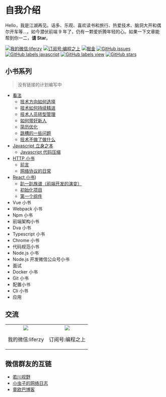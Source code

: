 # 自我介绍

Hello，我是江湖再见。话多、乐观、喜欢读书和旅行、热爱技术、脑洞大开和偶尔开车等...，如今潜伏前端 9 年了，仍有一颗爱折腾年轻的心。如果一下文章能帮到你一二，**请 Star**。

<a href="#我的微信:liferzy"><img alt="我的微信:liferzy" src="https://img.shields.io/badge/weChat-%E5%BE%AE%E4%BF%A1%E7%BE%A4-blue" /></a>
<a href="#订阅号:编程之上"><img alt="订阅号:编程之上" src="https://img.shields.io/badge/%E8%AE%A2%E9%98%85%E5%8F%B7-%E7%BC%96%E7%A8%8B%E4%B9%8B%E4%B8%8A-green" /></a>
<a href="https://juejin.im/post/5d0878aaf265da1b83338f74" target="_blank"><img alt="掘金" src="https://img.shields.io/badge/juejin.im-%E6%8E%98%E9%87%91-%23007fff"></a>
<a href="https://github.com/ruizhengyun/ruizhengyun.github.io/issues" target="_blank"><img alt="GitHub issues" src="https://img.shields.io/github/issues/ruizhengyun/ruizhengyun.github.io?style=flat"></a>
<a href="https://github.com/ruizhengyun/ruizhengyun.github.io/labels/javascript" target="_blank"><img alt="GitHub labels javascript" src="https://img.shields.io/github/labels/ruizhengyun/ruizhengyun.github.io/javascript"></a>
<a href="https://github.com/ruizhengyun/ruizhengyun.github.io/labels/view" target="_blank"><img alt="GitHub labels view" src="https://img.shields.io/github/labels/ruizhengyun/ruizhengyun.github.io/view"></a>
<a href="https://github.com/ruizhengyun/ruizhengyun.github.io" target="_blank"><img alt="GitHub stars" src="https://img.shields.io/github/stars/ruizhengyun/ruizhengyun.github.io?style=social"></a>

## 小书系列

> 没有链接的计划编写中

- [看法](https://github.com/ruizhengyun/ruizhengyun.github.io/labels/view)
  - [技术方向如何选择](https://github.com/ruizhengyun/ruizhengyun.github.io/issues/1)
  - [技术如何持续精进](https://github.com/ruizhengyun/ruizhengyun.github.io/issues/2)
  - [技术人员转型管理](https://github.com/ruizhengyun/ruizhengyun.github.io/issues/3)
  - [如何带好新人](https://github.com/ruizhengyun/ruizhengyun.github.io/issues/4)
  - [简历优化](https://github.com/ruizhengyun/ruizhengyun.github.io/issues/5)
  - [跳槽的一些问题](https://github.com/ruizhengyun/ruizhengyun.github.io/issues/6)
  - [技术不做了做什么](https://github.com/ruizhengyun/ruizhengyun.github.io/issues/7)
- [Javascript 立身之本](https://github.com/ruizhengyun/ruizhengyun.github.io/labels/javascript)
  - [Javascript 代码压缩](https://github.com/ruizhengyun/ruizhengyun.github.io/issues/10)
- [HTTP 小书](https://github.com/ruizhengyun/ruizhengyun.github.io/labels/http)
  - [前言](https://github.com/ruizhengyun/ruizhengyun.github.io/issues/8)
  - [网络协议的日常](https://github.com/ruizhengyun/ruizhengyun.github.io/issues/9)
- [React 小书](https://github.com/ruizhengyun/ruizhengyun.github.io/labels/react))
  - [趴一趴族谱（前端开发的演变）](https://github.com/ruizhengyun/ruizhengyun.github.io/issues/11) 
  - [初始化项目](https://github.com/ruizhengyun/ruizhengyun.github.io/issues/12)
  - [第一个组件](https://github.com/ruizhengyun/ruizhengyun.github.io/issues/13)
- Vue 小书
- Webpack 小书
- Npm 小书
- 前端架构小书
- Dva 小书
- Typescript 小书
- Chrome 小书
- 代码规范小书
- Node.js 小书
- Node.js 开发微信公众号小书
- 面试
- Docker 小书
- Git 小书
- 配置小书
- Cli 小书
- 应用

## 交流

<table style="border: 0; text-align: center; overflow:hidden;">
  <tr style="border: 0;">
    <td style="border: 0;">
      <a name="我的微信:liferzy"><img src="https://ruizhengyun.cn/images/wx/pr_person.png" /></a>
      <p>我的微信:liferzy</p>
    </td>
    <td style="border: 0;">
      <a name="订阅号:编程之上"><img src="https://ruizhengyun.cn/images/wx/pr_qrcode.png" /></a>
      <p>订阅号:编程之上</p>
    </td>
  </tr>
</table>

## 微信群友的互链

- [若川视野](https://www.lxchuan12.cn/)
- [小虫子的网络日志](https://blog.52yulong.cn/)
- [童欧巴博客](https://hungryturbo.com/)
